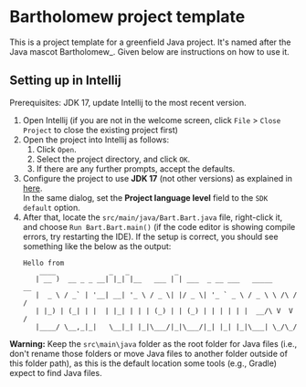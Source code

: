 # Bartholomew project template

This is a project template for a greenfield Java project. It's named after the Java mascot Bartholomew_. Given below are instructions on how to use it.

## Setting up in Intellij

Prerequisites: JDK 17, update Intellij to the most recent version.

1. Open Intellij (if you are not in the welcome screen, click `File` > `Close Project` to close the existing project first)
1. Open the project into Intellij as follows:
   1. Click `Open`.
   1. Select the project directory, and click `OK`.
   1. If there are any further prompts, accept the defaults.
1. Configure the project to use **JDK 17** (not other versions) as explained in [here](https://www.jetbrains.com/help/idea/sdk.html#set-up-jdk).<br>
   In the same dialog, set the **Project language level** field to the `SDK default` option.
1. After that, locate the `src/main/java/Bart.Bart.java` file, right-click it, and choose `Run Bart.Bart.main()` (if the code editor is showing compile errors, try restarting the IDE). If the setup is correct, you should see something like the below as the output:
   ```
   Hello from
       ____             _   _           _                               
      | __ )  __ _ _ __| |_| |__   ___ | | ___  _ __ ___   _____      __
      |  _ \ / _` | '__| __| '_ \ / _ \| |/ _ \| '_ ` _ \ / _ \ \ /\ / /
      | |_) | (_| | |  | |_| | | | (_) | | (_) | | | | | |  __/\ V  V / 
      |____/ \__,_|_|   \__|_| |_|\___/|_|\___/|_| |_| |_|\___| \_/\_/  
   ```

**Warning:** Keep the `src\main\java` folder as the root folder for Java files (i.e., don't rename those folders or move Java files to another folder outside of this folder path), as this is the default location some tools (e.g., Gradle) expect to find Java files.
